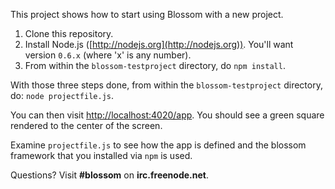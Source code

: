 This project shows how to start using Blossom with a new project.

1. Clone this repository.
2. Install Node.js ([http://nodejs.org](http://nodejs.org)). You'll want version `0.6.x` (where 'x' is any number).
3. From within the `blossom-testproject` directory, do `npm install`.

With those three steps done, from within the `blossom-testproject` directory, 
do: `node projectfile.js`.

You can then visit [http://localhost:4020/app](http://localhost:4020/app). You should see a green square rendered to the center of the screen.

Examine `projectfile.js` to see how the app is defined and the blossom 
framework that you installed via `npm` is used.

Questions? Visit **#blossom** on **irc.freenode.net**.